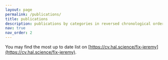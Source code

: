 ```yaml
---
layout: page
permalink: /publications/
title: publications
description: publications by categories in reversed chronological order. generated by jekyll-scholar.
nav: true
nav_order: 2
---
```


<!-- _pages/publications.md -->

You may find the most up to date
list on [https://cv.hal.science/fix-jeremy](https://cv.hal.science/fix-jeremy).

<!-- **WARNING** Some publications below are not my work -->

<!-- Bibsearch Feature -->

<!-- { include bib_search.liquid } -->

<div class="publications">

<!-- To be fixed, some publications there are not my work. They appear here because I -->
<!-- cite them in the posts ... and included in the master bib file. I need to find -->
<!-- how to split the bib -->
<!-- { bibliography } -->

</div>
